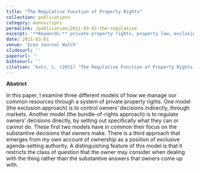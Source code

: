 ```yaml
---
title: "The Regulative Function of Property Rights"
collection: publications
category: manuscripts
permalink: /publication/2011-03-01-the-regulative
excerpt: '**Keywords:** private property rights, property law, exclusion, bundle-of-rights, agenda-setting, authority'
date: 2011-03-01
venue: 'Econ Journal Watch'
slidesurl: ''
paperurl: ''
bibtexurl: ''
citation: 'Katz, L. (2011) ‘The Regulative Function of Property Rights,’ 8(3) Econ Journal Watch 236'
---
```

**Abstrict**

In this paper, I examine three different models of how we manage our common resources through a system of private property rights. One model (the exclusion approach) is to control owners’ decisions indirectly, through markets. Another model (the bundle-of-rights approach) is to regulate owners’ decisions directly, by setting out specifically what they can or cannot do. These first two models have in common their focus on the substantive decisions that owners make. There is a third approach that emerges from my own account of ownership as a position of exclusive agenda-setting authority. A distinguishing feature of this model is that it restricts the class of question that the owner may consider when dealing with the thing rather than the substantive answers that owners come up with.
